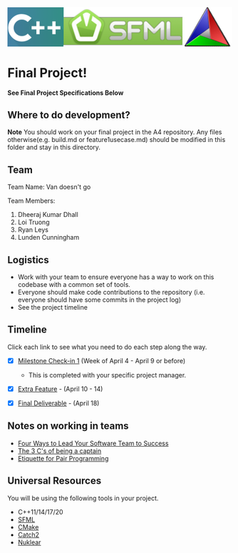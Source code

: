 <img src="./media/banner.png" alt="banner" />

# Final Project!

**See Final Project Specifications Below**

## Where to do development?

**Note** You should work on your final project in the A4 repository. Any files otherwise(e.g. build.md or feature1usecase.md) should be modified in this folder and stay in this directory.

## Team

Team Name: Van doesn't go

Team Members: 

1. Dheeraj Kumar Dhall
2. Loi Truong
3. Ryan Leys
4. Lunden Cunningham

## Logistics

- Work with your team to ensure everyone has a way to work on this codebase with a common set of tools.
- Everyone should make code contributions to the repository (i.e. everyone should have some commits in the project log)
- See the project timeline

## Timeline

Click each link to see what you need to do each step along the way.

- [x] [Milestone Check-in 1](milestone1.md) (Week of April 4 - April 9 or before)
  - This is completed with your specific project manager.
- [x] [Extra Feature](extrafeature.md) - (April 10 - 14)
- [x] [Final Deliverable](FinalDeliverable.md) - (April 18)


## Notes on working in teams

* [Four Ways to Lead Your Software Team to Success](https://hackernoon.com/four-ways-to-lead-software-team-to-success-43fa156719b4)
* [The 3 C's of being a captain](https://appliedsportpsych.org/resources/resources-for-athletes/the-3-c-s-of-being-a-captain/)
* [Etiquette for Pair Programming](https://dzone.com/articles/etiquette-for-pair-programming)

## Universal Resources

You will be using the following tools in your project. 

* C++11/14/17/20
* [SFML](https://www.sfml-dev.org/index.php)
* [CMake](https://cmake.org/)
* [Catch2](https://github.com/catchorg/Catch2)
* [Nuklear](https://github.com/Immediate-Mode-UI/Nuklear)
